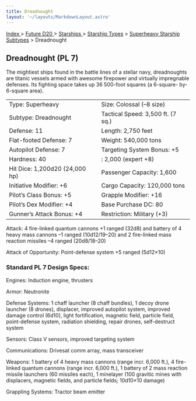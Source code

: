 ```yaml
---
title: Dreadnought
layout: '~/layouts/MarkdownLayout.astro'
---
```


[ Index ](/) > [ Future D20 ](/future.d20.srd) > [ Starships ](/future.d20.srd/starships) > [ Starship Types](/future.d20.srd/starships/starship) > [ Superheavy Starship Subtypes](/future.d20.srd/starships/starship.types/superheavy.starship.subtypes) > Dreadnought

##  Dreadnought (PL 7)

The mightiest ships found in the battle lines of a stellar navy, dreadnoughts
are titanic vessels armed with awesome firepower and virtually impregnable
defenses. Its fighting space takes up 36 500-foot squares (a 6-square-
by-6-square area).


<table> <tr> <td> Type: Superheavy </td> <td> Size: Colossal (–8 size) </td> </tr> <tr class="shaded"> <td> Subtype: Dreadnought </td> <td> Tactical Speed: 3,500 ft. (7 sq.) </td> </tr> <tr> <td> Defense: 11 </td> <td> Length: 2,750 feet </td> </tr> <tr class="shaded"> <td> Flat-footed Defense: 7 </td> <td> Weight: 540,000 tons </td> </tr> <tr> <td> Autopilot Defense: 7 </td> <td> Targeting System Bonus: +5 </td> </tr> <tr class="shaded"> <td> Hardness: 40 </td> <td> : 2,000 (expert +8) </td> </tr> <tr> <td> Hit Dice: 1,200d20 (24,000 hp) </td> <td> Passenger Capacity: 1,600 </td> </tr> <tr class="shaded"> <td> Initiative Modifier: +6 </td> <td> Cargo Capacity: 120,000 tons </td> </tr> <tr> <td> Pilot’s Class Bonus: +5 </td> <td> Grapple Modifier: +16 </td> </tr> <tr class="shaded"> <td> Pilot’s Dex Modifier: +4 </td> <td> Base Purchase DC: 80 </td> </tr> <tr> <td> Gunner’s Attack Bonus: +4 </td> <td> Restriction: Military (+3) </td> </tr> </table>



Attack: 4 fire-linked quantum cannons +1 ranged (32d8) and battery of 4 heavy
mass cannons –1 ranged (10d12/19–20) and 2 fire-linked mass reaction missiles
–4 ranged (20d8/18–20)

Attack of Opportunity: Point-defense system +5 ranged (5d12×10)

###  Standard PL 7 Design Specs:

Engines: Induction engine, thrusters

Armor: Neutronite

Defense Systems: 1 chaff launcher (8 chaff bundles), 1 decoy drone launcher (8
drones), displacer, improved autopilot system, improved damage control (6d10),
light fortification, magnetic field, particle field, point-defense system,
radiation shielding, repair drones, self-destruct system

Sensors: Class V sensors, improved targeting system

Communications: Drivesat comm array, mass transceiver

Weapons: 1 battery of 4 heavy mass cannons (range incr. 6,000 ft.), 4 fire-
linked quantum cannons (range incr. 6,000 ft.), 1 battery of 2 mass reaction
missile launchers (60 missiles each), 1 minelayer (100 gravitic mines with
displacers, magnetic fields, and particle fields; 10d10×10 damage)

Grappling Systems: Tractor beam emitter

